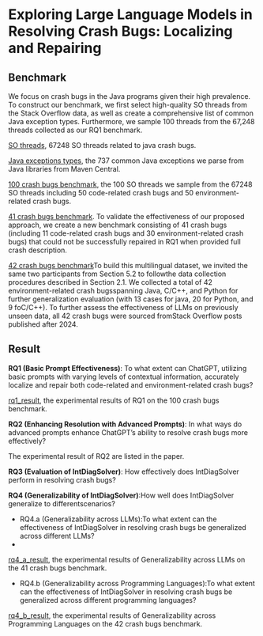 # Exploring Large Language Models in Resolving Crash Bugs: Localizing and Repairing

## Benchmark

We focus on crash bugs in the Java programs given their high prevalence. To construct our benchmark, we first select high-quality SO threads from the Stack Overflow data, as well as create a comprehensive list of common Java exception types. Furthermore, we sample 100 threads from the 67,248 threads collected as our RQ1 benchmark.

[SO threads](https://github.com/ChatGPT4CraDiag/ChatGPT4CraDiag.github.io/blob/main/Benchmark/all_final_exception_post_info.json), 67248 SO threads related to java crash bugs.

[Java exceptions types](https://github.com/ChatGPT4CraDiag/ChatGPT4CraDiag.github.io/blob/main/Benchmark/Java_exception_type_set_with_size.json), the 737 common Java exceptions we parse from Java libraries from Maven Central. 

[100 crash bugs benchmark](https://github.com/LLM4CraSolver/LLM4CraSolver.github.io/blob/main/Benchmark/java_benchmark_100.json), the 100 SO threads we sample from the 67248 SO threads including 50 code-related crash bugs and 50 environment-related crash bugs.

[41 crash bugs benchmark](https://github.com/LLM4CraSolver/LLM4CraSolver.github.io/blob/main/Benchmark/java_benchmark_41.json). To validate the effectiveness of our proposed approach, we create a new benchmark consisting of 41 crash bugs (including 11 code-related crash bugs and 30 environment-related crash bugs) that could not be successfully repaired in RQ1 when provided full crash description.

[42 crash bugs benchmark](https://github.com/LLM4CraSolver/LLM4CraSolver.github.io/blob/main/Benchmark/multi_language_benchmark_42.json)To build this multilingual dataset, we invited the same two participants from Section 5.2 to followthe data collection procedures described in Section 2.1. We collected a total of 42 environment-related crash bugsspanning Java, C/C++, and Python for further generalization evaluation (with 13 cases for java, 20 for Python, and 9 foC/C++). To further assess the effectiveness of LLMs on previously unseen data, all 42 crash bugs were sourced fromStack Overflow posts published after 2024.
## Result

**RQ1 (Basic Prompt Effectiveness)**: To what extent can ChatGPT, utilizing basic prompts with varying levels of contextual information, accurately localize and repair both code-related and environment-related crash bugs?

[rq1_result](https://github.com/ChatGPT4CraDiag/ChatGPT4CraDiag.github.io/blob/main/Result/rq1_result.json), the experimental results of RQ1 on the 100 crash bugs benchmark.

**RQ2 (Enhancing Resolution with Advanced Prompts)**: In what ways do advanced prompts enhance ChatGPT’s ability to resolve crash bugs more effectively?

The experimental result of RQ2 are listed in the paper.

**RQ3 (Evaluation of IntDiagSolver)**: How effectively does IntDiagSolver perform in resolving crash bugs?

**RQ4 (Generalizability of IntDiagSolver)**:How well does IntDiagSolver generalize to differentscenarios?

- RQ4.a (Generalizability across LLMs):To what extent can the effectiveness of IntDiagSolver in resolving crash bugs be generalized across different LLMs?
- 
[rq4_a_result](https://github.com/LLM4CraSolver/LLM4CraSolver.github.io/tree/main/Result/rq4_a_result), the experimental results of Generalizability across LLMs on the 41 crash bugs benchmark.

- RQ4.b (Generalizability across Programming Languages):To what extent can the effectiveness of IntDiagSolver in resolving crash bugs be generalized across different programming languages?

[rq4_b_result](https://github.com/LLM4CraSolver/LLM4CraSolver.github.io/tree/main/Result/rq4_b_result), the experimental results of Generalizability across Programming Languages on the 42 crash bugs benchmark.
